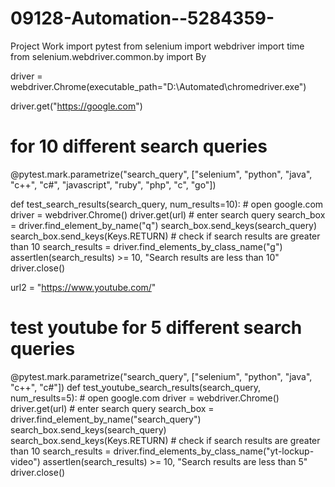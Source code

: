 # 09128-Automation--5284359-
Project Work 
import pytest
from selenium import webdriver
import time
from selenium.webdriver.common.by import By

driver = webdriver.Chrome(executable_path="D:\\Automated\\chromedriver.exe")

driver.get("https://google.com")


# for 10 different search queries
@pytest.mark.parametrize("search_query",
                         ["selenium", "python", "java", "c++", "c#", "javascript", "ruby", "php", "c", "go"])

def test_search_results(search_query, num_results=10):
    # open google.com
    driver = webdriver.Chrome()
    driver.get(url)
    # enter search query
    search_box = driver.find_element_by_name("q")
    search_box.send_keys(search_query)
    search_box.send_keys(Keys.RETURN)
    # check if search results are greater than 10
    search_results = driver.find_elements_by_class_name("g")
    assertlen(search_results) >= 10, "Search results are less than 10"
    driver.close()


url2 = "https://www.youtube.com/"


# test youtube for 5 different search queries
@pytest.mark.parametrize("search_query", ["selenium", "python", "java", "c++", "c#"])
def test_youtube_search_results(search_query, num_results=5):
    # open google.com
    driver = webdriver.Chrome()
    driver.get(url)
    # enter search query
    search_box = driver.find_element_by_name("search_query")
    search_box.send_keys(search_query)
    search_box.send_keys(Keys.RETURN)
    # check if search results are greater than 10
    search_results = driver.find_elements_by_class_name("yt-lockup-video")
    assertlen(search_results) >= 10, "Search results are less than 5"
    driver.close()